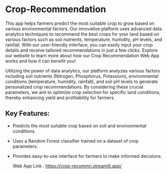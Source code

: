 # Crop-Recommendation
This app helps farmers predict the most suitable crop to grow based on various environmental factors. Our innovative platform uses advanced data analytics techniques to recommend the best crops for your land based on various factors such as soil nutrients, temperature, humidity, pH levels, and rainfall. With our user-friendly interface, you can easily input your crop details and receive tailored recommendations in just a few clicks. Explore our website to learn more about how our Crop Recommendation Web App works and how it can benefit you!

Utilizing the power of data analytics, our platform analyzes various factors including soil nutrients (Nitrogen, Phosphorus, Potassium), environmental conditions (temperature, humidity, rainfall), and soil pH levels to generate personalized crop recommendations. By considering these crucial parameters, we aim to optimize crop selection for specific land conditions, thereby enhancing yield and profitability for farmers.

## Key Features:
- Predicts the most suitable crop based on soil and environmental conditions.
- Uses a Random Forest classifier trained on a dataset of crop parameters.
- Provides easy-to-use interface for farmers to make informed decisions.

  Web App Link : https://crop-recommn.streamlit.app/
  
